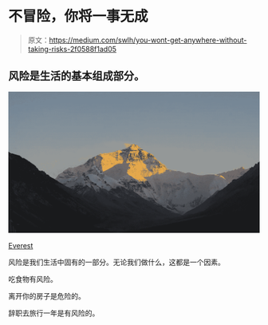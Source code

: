 # 不冒险，你将一事无成

> 原文：<https://medium.com/swlh/you-wont-get-anywhere-without-taking-risks-2f0588f1ad05>

## 风险是生活的基本组成部分。

![](img/8b9d911eb4a08ea434a2e841b15d3b50.png)

[Everest](https://pixabay.com/en/mountain-panorama-snow-landscape-3297562/)

风险是我们生活中固有的一部分。无论我们做什么，这都是一个因素。

吃食物有风险。

离开你的房子是危险的。

辞职去旅行一年是有风险的。
